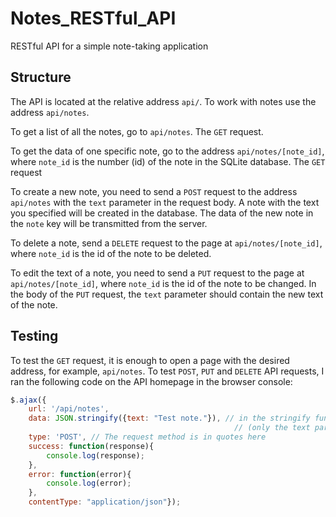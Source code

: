 # Notes_RESTful_API
RESTful API for a simple note-taking application

## Structure
The API is located at the relative address `api/`. To work with notes use the address `api/notes`.

To get a list of all the notes, go to `api/notes`. The `GET` request.

To get the data of one specific note, go to the address `api/notes/[note_id]`, where `note_id` is the number (id) of the note in the SQLite database. The `GET` request

To create a new note, you need to send a `POST` request to the address `api/notes` with the `text` parameter in the request body. A note with the text you specified will be created in the database. The data of the new note in the `note` key will be transmitted from the server.

To delete a note, send a `DELETE` request to the page at `api/notes/[note_id]`, where `note_id` is the id of the note to be deleted.

To edit the text of a note, you need to send a `PUT` request to the page at `api/notes/[note_id]`, where `note_id` is the id of the note to be changed. In the body of the `PUT` request, the `text` parameter should contain the new text of the note.

## Testing
To test the `GET` request, it is enough to open a page with the desired address, for example, `api/notes`. To test `POST`, `PUT` and `DELETE` API requests, I ran the following code on the API homepage in the browser console:
```js
$.ajax({
	url: '/api/notes',
	data: JSON.stringify({text: "Test note."}), // in the stringify function, an object with query parameters
                                                  // (only the text parameter for creating and modifying a note)
	type: 'POST', // The request method is in quotes here
	success: function(response){
		console.log(response);
	},
	error: function(error){
		console.log(error);
    },
    contentType: "application/json"});
```
